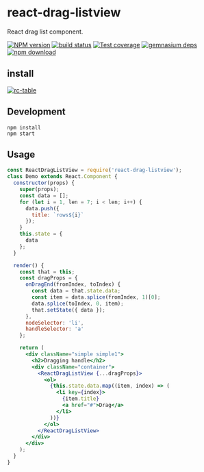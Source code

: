 # react-drag-listview

React drag list component.

[![NPM version][npm-image]][npm-url]
[![build status][travis-image]][travis-url]
[![Test coverage][coveralls-image]][coveralls-url]
[![gemnasium deps][gemnasium-image]][gemnasium-url]
[![npm download][download-image]][download-url]

[npm-image]: http://img.shields.io/npm/v/react-drag-listview.svg?style=flat-square
[npm-url]: http://npmjs.org/package/react-drag-listview
[travis-image]: https://img.shields.io/travis/raisezhang/react-drag-listview.svg?style=flat-square
[travis-url]: https://travis-ci.org/raisezhang/react-drag-listview
[coveralls-image]: https://img.shields.io/coveralls/raisezhang/react-drag-listview.svg?style=flat-square
[coveralls-url]: https://coveralls.io/r/raisezhang/react-drag-listview?branch=master
[gemnasium-image]: http://img.shields.io/gemnasium/raisezhang/react-drag-listview.svg?style=flat-square
[gemnasium-url]: https://gemnasium.com/raisezhang/react-drag-listview
[download-image]: https://img.shields.io/npm/dm/react-drag-listview.svg?style=flat-square
[download-url]: https://npmjs.org/package/react-drag-listview

## install

[![rc-table](https://nodei.co/npm/react-drag-listview.png)](https://npmjs.org/package/react-drag-listview)

## Development

```
npm install
npm start
```

## Usage

```jsx
const ReactDragListView = require('react-drag-listview');
class Demo extends React.Component {
  constructor(props) {
    super(props);
    const data = [];
    for (let i = 1, len = 7; i < len; i++) {
      data.push({
        title: `rows${i}`
      });
    }
    this.state = {
      data
    };
  }

  render() {
    const that = this;
    const dragProps = {
      onDragEnd(fromIndex, toIndex) {
        const data = that.state.data;
        const item = data.splice(fromIndex, 1)[0];
        data.splice(toIndex, 0, item);
        that.setState({ data });
      },
      nodeSelector: 'li',
      handleSelector: 'a'
    };

    return (
      <div className="simple simple1">
        <h2>Dragging handle</h2>
        <div className="container">
          <ReactDragListView {...dragProps}>
            <ol>
              {this.state.data.map((item, index) => (
                <li key={index}>
                  {item.title}
                  <a href="#">Drag</a>
                </li>
              ))}
            </ol>
          </ReactDragListView>
        </div>
      </div>
    );
  }
}

```
